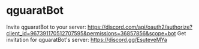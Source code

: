 # qguaratBot
Invite qguaratBot to your server: https://discord.com/api/oauth2/authorize?client_id=967391170512707595&permissions=36857856&scope=bot
Get invitation for qguaratBot's server: https://discord.gg/EsuteveMYa
